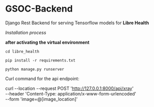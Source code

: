 # GSOC-Backend
Django Rest Backend for serving Tensorflow models for **Libre Health**

*Installation process*

**after activating the virtual environment**

`cd libre_health`

`pip install -r requirements.txt`

`python manage.py runserver`

Curl command for the api endpoint:

curl --location --request POST 'http://127.0.0.1:8000/api/xray' \
--header 'Content-Type: application/x-www-form-urlencoded' \
--form 'image=@[image_location]'
